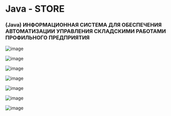 # Java - STORE

<!-- <h3>This file is under development. Give me some time, I'll finish it<h3> -->
  
  ### (Java) ИНФОРМАЦИОННАЯ СИСТЕМА ДЛЯ ОБЕСПЕЧЕНИЯ АВТОМАТИЗАЦИИ УПРАВЛЕНИЯ СКЛАДСКИМИ РАБОТАМИ ПРОФИЛЬНОГО ПРЕДПРИЯТИЯ
  
  
<!-- <img width="465" alt="image" src="https://user-images.githubusercontent.com/79594454/223082982-95e5e781-9e52-40cd-ac56-25f706d5eef4.png"> -->
  
![image](https://user-images.githubusercontent.com/79594454/223082982-95e5e781-9e52-40cd-ac56-25f706d5eef4.png)

  ![image](https://user-images.githubusercontent.com/79594454/223083091-630b4fa5-79a3-49b5-9aa7-09849a3e0dc0.png)

  ![image](https://user-images.githubusercontent.com/79594454/223083135-d94ea1e5-e79e-42b2-901d-816812a86e2a.png)
  
  ![image](https://user-images.githubusercontent.com/79594454/223083275-915fc969-b88f-4584-b1ff-7515a55739b5.png)

  ![image](https://user-images.githubusercontent.com/79594454/223083318-f026c564-8c76-4ce5-b111-326d2d069496.png)

  
  ![image](https://user-images.githubusercontent.com/79594454/223083374-5846d36e-4b00-46c4-b69f-153d06e10295.png)

  ![image](https://user-images.githubusercontent.com/79594454/223083447-157172eb-cdce-4519-a890-b2441fad9d42.png)


